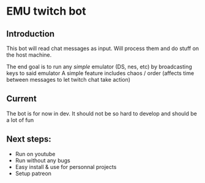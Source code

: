 # EMU twitch bot
## Introduction
This bot will read chat messages as input.
Will process them and do stuff on the host machine. 

The end goal is to run any _simple_ emulator (DS, nes, etc) by broadcasting keys to said emulator
A simple feature includes chaos / order (affects time between messages to let twitch chat take action)

## Current
The bot is for now in dev.
It should not be so hard to develop and should be a lot of fun

## Next steps:
- Run on youtube
- Run without any bugs
- Easy install & use for personnal projects
- Setup patreon
